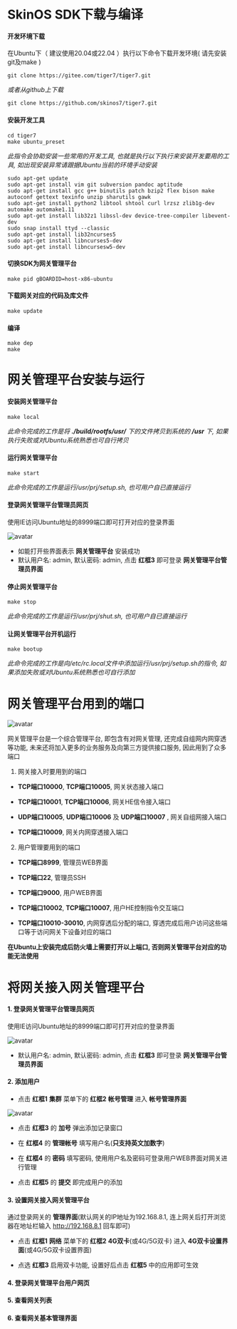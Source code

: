 
# SkinOS SDK下载与编译

#### 开发环境下载
在Ubuntu下（ 建议使用20.04或22.04 ）执行以下命令下载开发环境( 请先安装git及make )

```shell
git clone https://gitee.com/tiger7/tiger7.git

```

*或者从github上下载*

```shell
git clone https://github.com/skinos7/tiger7.git
```

#### 安装开发工具

```shell
cd tiger7
make ubuntu_preset
```
*此指令会协助安装一些常用的开发工具, 也就是执行以下执行来安装开发要用的工具, 如出现安装异常请跟据Ubuntu当前的环境手动安装*
```
sudo apt-get update
sudo apt-get install vim git subversion pandoc aptitude
sudo apt-get install gcc g++ binutils patch bzip2 flex bison make autoconf gettext texinfo unzip sharutils gawk
sudo apt-get install python2 libtool shtool curl lrzsz zlib1g-dev automake automake1.11
sudo apt-get install lib32z1 libssl-dev device-tree-compiler libevent-dev
sudo snap install ttyd --classic
sudo apt-get install lib32ncurses5
sudo apt-get install libncurses5-dev
sudo apt-get install libncursesw5-dev
```


#### 切换SDK为网关管理平台

```shell
make pid gBOARDID=host-x86-ubuntu
```

#### 下载网关对应的代码及库文件

```shell
make update
```

#### 编译

```shell
make dep
make
```

# 网关管理平台安装与运行


#### 安装网关管理平台

```shell
make local
```
*此命令完成的工作是将 **./build/rootfs/usr/** 下的文件拷贝到系统的 **/usr** 下, 如果执行失败或对Ubuntu系统熟悉也可自行拷贝*

#### 运行网关管理平台

```shell
make start
```
*此命令完成的工作是运行/usr/prj/setup.sh, 也可用户自已直接运行*

#### 登录网关管理平台管理员网页

使用IE访问Ubuntu地址的8999端口即可打开对应的登录界面

![avatar](./admin_login_cn.jpg)

- 如能打开些界面表示 **网关管理平台** 安装成功   
- 默认用户名: admin, 默认密码: admin, 点击 **红框3** 即可登录 **网关管理平台管理员界面**   


#### 停止网关管理平台

```shell
make stop
```
*此命令完成的工作是运行/usr/prj/shut.sh, 也可用户自已直接运行*

#### 让网关管理平台开机运行

```shell
make bootup
```
*此命令完成的工作是向/etc/rc.local文件中添加运行/usr/prj/setup.sh的指令, 如果添加失败或对Ubuntu系统熟悉也可自行添加*



# 网关管理平台用到的端口

![avatar](./devms.png)

网关管理平台是一个综合管理平台, 即包含有对网关管理, 还完成自组网内网穿透等功能, 未来还将加入更多的业务服务及向第三方提供接口服务, 因此用到了众多端口

1. 网关接入时要用到的端口

- **TCP端口10000**, **TCP端口10005**, 网关状态接入端口

- **TCP端口10001**, **TCP端口10006**, 网关HE信令接入端口

- **UDP端口10005**, **UDP端口10006** 及 **UDP端口10007** , 网关自组网接入端口

- **TCP端口10009**,  网关内网穿透接入端口

2. 用户管理要用到的端口

- **TCP端口8999**, 管理员WEB界面

- **TCP端口22**, 管理员SSH

- **TCP端口9000**, 用户WEB界面

- **TCP端口10002**, **TCP端口10007**, 用户HE控制指令交互端口

- **TCP端口10010-30010**, 内网穿透后分配的端口, 穿透完成后用户访问这些端口等于访问网关下设备对应的端口

**在Ubuntu上安装完成后防火墙上需要打开以上端口, 否则网关管理平台对应的功能无法使用**



# 将网关接入网关管理平台


#### 1. 登录网关管理平台管理员网页

使用IE访问Ubuntu地址的8999端口即可打开对应的登录界面

![avatar](./admin_login_cn.jpg)

- 默认用户名: admin, 默认密码: admin, 点击 **红框3** 即可登录 **网关管理平台管理员界面**   

#### 2. 添加用户

- 点击 **红框1** **集群** 菜单下的 **红框2** **帐号管理** 进入 **帐号管理界面**   

![avatar](./user_add_cn.jpg)

- 点击 **红框3** 的 **加号** 弹出添加记录窗口

- 在 **红框4** 的 **管理帐号** 填写用户名(**只支持英文加数字**)

- 在 **红框4** 的 **密码** 填写密码, 使用用户名及密码可登录用户WEB界面对网关进行管理

- 点击 **红框5** 的 **提交** 即完成用户的添加


#### 3. 设置网关接入网关管理平台

通过登录网关的 **管理界面**(默认网关的IP地址为192.168.8.1, 连上网关后打开浏览器在地址栏输入 http://192.168.8.1 回车即可)

- 点击 **红框1** **网络** 菜单下的 **红框2** **4G双卡**(或4G/5G双卡) 进入 **4G双卡设置界面**(或4G/5G双卡设置界面)

- 点选 **红框3** 启用双卡功能, 设置好后点击 **红框5** 中的应用即可生效


#### 4. 登录网关管理平台用户网页


#### 5. 查看网关列表


#### 6. 查看网关基本管理界面





